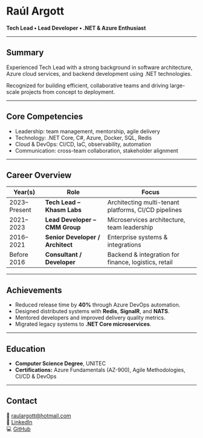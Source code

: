# Raúl Argott

**Tech Lead • Lead Developer • .NET & Azure Enthusiast**

---

## Summary
Experienced Tech Lead with a strong background in software architecture, Azure cloud services, and backend development using .NET technologies.  

Recognized for building efficient, collaborative teams and driving large-scale projects from concept to deployment.

---

## Core Competencies
- Leadership: team management, mentorship, agile delivery
- Technology: .NET Core, C#, Azure, Docker, SQL, Redis
- Cloud & DevOps: CI/CD, IaC, observability, automation
- Communication: cross-team collaboration, stakeholder alignment

---

## Career Overview
| Year(s) | Role | Focus |
|----------|------|--------|
| 2023–Present | **Tech Lead – Khasm Labs** | Architecting multi-tenant platforms, CI/CD pipelines |
| 2021–2023 | **Lead Developer – CMM Group** | Microservices architecture, team leadership |
| 2016–2021 | **Senior Developer / Architect** | Enterprise systems & integrations |
| Before 2016 | **Consultant / Developer** | Backend & integration for finance, logistics, retail |

---

## Achievements
- Reduced release time by **40%** through Azure DevOps automation.  
- Designed distributed systems with **Redis**, **SignalR**, and **NATS**.  
- Mentored developers and improved delivery quality metrics.  
- Migrated legacy systems to **.NET Core microservices**.

---

## Education
- **Computer Science Degree**, UNITEC  
- **Certifications:** Azure Fundamentals (AZ-900), Agile Methodologies, CI/CD & DevOps

---

## Contact
📧 [raulargott@hotmail.com](mailto:raulargott@hotmail.com)  
🔗 [LinkedIn](https://linkedin.com/in/raulargott)  
💻 [GitHub](https://github.com/raulargott)
